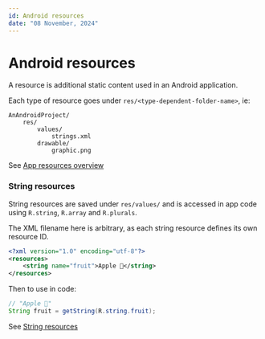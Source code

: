 ```yaml
---
id: Android resources
date: "08 November, 2024"
---
```


# Android resources

A resource is additional static content used in an Android application.

Each type of resource goes under `res/<type-dependent-folder-name>`, ie:
```
AnAndroidProject/
    res/
        values/
            strings.xml
        drawable/
            graphic.png
```

See [App resources overview](https://developer.android.com/guide/topics/resources/providing-resources)

### String resources

String resources are saved under `res/values/` and is accessed in app code using `R.string`, `R.array` and `R.plurals`.

The XML filename here is arbitrary, as each string resource defines its own resource ID.

```xml
<?xml version="1.0" encoding="utf-8"?>
<resources>
    <string name="fruit">Apple 🍎</string>
</resources>
```

Then to use in code:
```java
// "Apple 🍎"
String fruit = getString(R.string.fruit);
```

See [String resources](https://developer.android.com/guide/topics/resources/string-resource)

